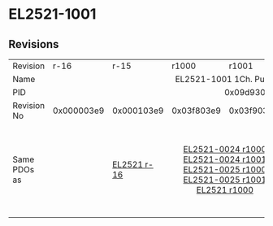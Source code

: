 # EL2521-1001

## Revisions
<table>
<tr>
<td>Revision</td>
<td>r-16</td>
<td>r-15</td>
<td>r1000</td>
<td>r1001</td>
<td>r1002</td>
<td>r1003</td>
<td>r1004</td>
</tr>
<tr>
<td>Name</td>
<td colspan=7 align="center">EL2521-1001 1Ch. Pulse Train Output</td>
</tr>
<tr>
<td>PID</td>
<td colspan=7 align="center">0x09d93052</td>
</tr>
<tr>
<td>Revision No</td>
<td>0x000003e9</td>
<td>0x000103e9</td>
<td>0x03f803e9</td>
<td>0x03f903e9</td>
<td>0x03fa03e9</td>
<td>0x03fb03e9</td>
<td>0x03fc03e9</td>
</tr>
<tr>
<td>Same PDOs as</td>
<td></td>
<td><a href="EL2521.md">EL2521 r-16</a></td>
<td colspan=2 align="center"><a href="EL2521-0024.md">EL2521-0024 r1000</a><br/><a href="EL2521-0024.md">EL2521-0024 r1001</a><br/><a href="EL2521-0025.md">EL2521-0025 r1000</a><br/><a href="EL2521-0025.md">EL2521-0025 r1001</a><br/><a href="EL2521.md">EL2521 r1000</a></td>
<td colspan=3 align="center"><a href="EL2521-0024.md">EL2521-0024 r1002</a><br/><a href="EL2521-0024.md">EL2521-0024 r1003</a><br/><a href="EL2521-0024.md">EL2521-0024 r1004</a><br/><a href="EL2521-0025.md">EL2521-0025 r1002</a><br/><a href="EL2521-0025.md">EL2521-0025 r1003</a><br/><a href="EL2521-0025.md">EL2521-0025 r1004</a><br/><a href="EL2521.md">EL2521 r1003</a><br/><a href="EL2521.md">EL2521 r1004</a><br/><a href="EL2521.md">EL2521 r1005</a></td>
</tr>
</table>
